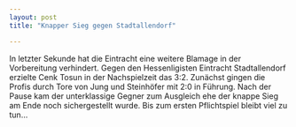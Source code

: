```yaml
---
layout: post
title: "Knapper Sieg gegen Stadtallendorf"

---
```


In letzter Sekunde hat die Eintracht eine weitere Blamage in der Vorbereitung verhindert. Gegen den Hessenligisten Eintracht Stadtallendorf erzielte Cenk Tosun in der Nachspielzeit das 3:2. Zunächst gingen die Profis durch Tore von Jung und Steinhöfer mit 2:0 in Führung. Nach der Pause kam der unterklassige Gegner zum Ausgleich ehe der knappe Sieg am Ende noch sichergestellt wurde. Bis zum ersten Pflichtspiel bleibt viel zu tun...



